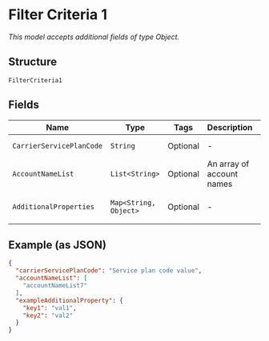 
# Filter Criteria 1

*This model accepts additional fields of type Object.*

## Structure

`FilterCriteria1`

## Fields

| Name | Type | Tags | Description | Getter | Setter |
|  --- | --- | --- | --- | --- | --- |
| `CarrierServicePlanCode` | `String` | Optional | - | String getCarrierServicePlanCode() | setCarrierServicePlanCode(String carrierServicePlanCode) |
| `AccountNameList` | `List<String>` | Optional | An array of account names | List<String> getAccountNameList() | setAccountNameList(List<String> accountNameList) |
| `AdditionalProperties` | `Map<String, Object>` | Optional | - | Object getAdditionalProperty(String key) | additionalProperty(String key, Object value) |

## Example (as JSON)

```json
{
  "carrierServicePlanCode": "Service plan code value",
  "accountNameList": [
    "accountNameList7"
  ],
  "exampleAdditionalProperty": {
    "key1": "val1",
    "key2": "val2"
  }
}
```

